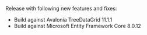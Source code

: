 Release with following new features and fixes:
- Build against Avalonia TreeDataGrid 11.1.1
- Build against Microsoft Entity Framework Core 8.0.12